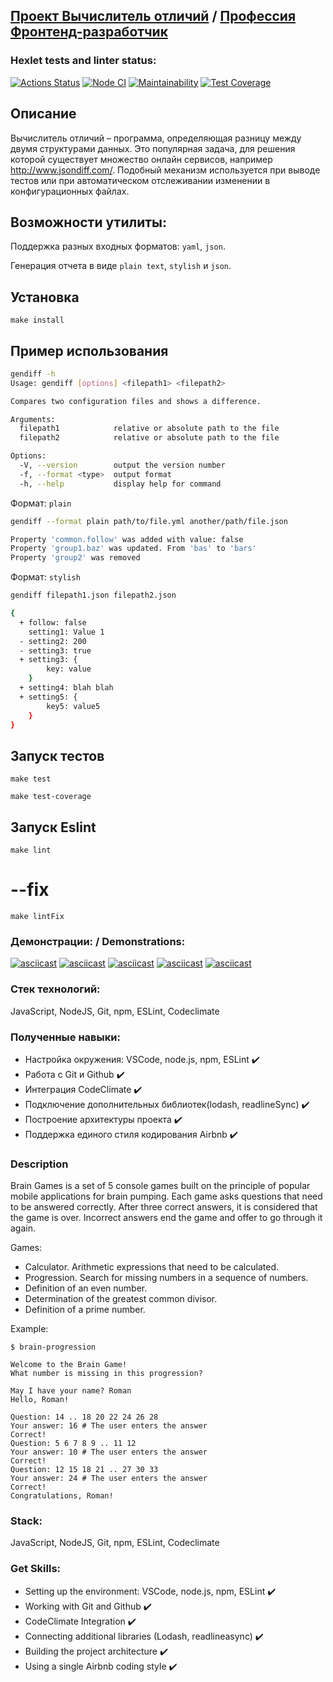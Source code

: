 
## [Проект Вычислитель отличий](https://ru.hexlet.io/programs/frontend/projects/46) / [Профессия Фронтенд-разработчик](https://ru.hexlet.io/programs/frontend)

### Hexlet tests and linter status:

[![Actions Status](https://github.com/Darkon96/frontend-project-46/actions/workflows/hexlet-check.yml/badge.svg)](https://github.com/Darkon96/frontend-project-46/actions)
[![Node CI](https://github.com/Darkon96/frontend-project-46/actions/workflows/nodejs.yml/badge.svg)](https://github.com/Darkon96/frontend-project-46/actions/workflows/nodejs.yml)
[![Maintainability](https://api.codeclimate.com/v1/badges/6f295911572031df65d2/maintainability)](https://codeclimate.com/github/Darkon96/frontend-project-46/maintainability)
[![Test Coverage](https://api.codeclimate.com/v1/badges/6f295911572031df65d2/test_coverage)](https://codeclimate.com/github/Darkon96/frontend-project-46/test_coverage)

## Описание

Вычислитель отличий – программа, определяющая разницу между двумя структурами данных. Это популярная задача, для решения которой существует множество онлайн сервисов, например http://www.jsondiff.com/. Подобный механизм используется при выводе тестов или при автоматическом отслеживании изменении в конфигурационных файлах.

## Возможности утилиты:

Поддержка разных входных форматов: `yaml`, `json`.

Генерация отчета в виде `plain text`, `stylish` и `json`.

## Установка
```
make install
```

## Пример использования
```bash
gendiff -h
Usage: gendiff [options] <filepath1> <filepath2>

Compares two configuration files and shows a difference.

Arguments:
  filepath1            relative or absolute path to the file
  filepath2            relative or absolute path to the file

Options:
  -V, --version        output the version number
  -f, --format <type>  output format
  -h, --help           display help for command
```

Формат: `plain`
```bash
gendiff --format plain path/to/file.yml another/path/file.json

Property 'common.follow' was added with value: false
Property 'group1.baz' was updated. From 'bas' to 'bars'
Property 'group2' was removed
```

Формат: `stylish`
```bash
gendiff filepath1.json filepath2.json

{
  + follow: false
    setting1: Value 1
  - setting2: 200
  - setting3: true
  + setting3: {
        key: value
    }
  + setting4: blah blah
  + setting5: {
        key5: value5
    }
}

```

## Запуск тестов
```
make test
```
```
make test-coverage
```
## Запуск Eslint
```
make lint
```
# --fix
```
make lintFix
```
### Демонстрации: / Demonstrations:

[![asciicast](https://asciinema.org/a/5BhTBs7wKahFfmdeYmgwSPE8X.svg)](https://asciinema.org/a/5BhTBs7wKahFfmdeYmgwSPE8X)
[![asciicast](https://asciinema.org/a/EBLjycNNkamBJFeFFImawbiJL.svg)](https://asciinema.org/a/EBLjycNNkamBJFeFFImawbiJL)
[![asciicast](https://asciinema.org/a/5pFc7yPmlKbqxhTzh0sHMIxPD.svg)](https://asciinema.org/a/5pFc7yPmlKbqxhTzh0sHMIxPD)
[![asciicast](https://asciinema.org/a/g4sktCqzLZNVmrdZugv9VXYNd.svg)](https://asciinema.org/a/g4sktCqzLZNVmrdZugv9VXYNd)
[![asciicast](https://asciinema.org/a/cEf7uI9mlB2nDOSW8yK80Uwlo.svg)](https://asciinema.org/a/cEf7uI9mlB2nDOSW8yK80Uwlo)

### Стек технологий:

JavaScript, NodeJS, Git, npm, ESLint, Codeclimate

### Полученные навыки:

- Настройка окружения: VSCode, node.js, npm, ESLint :heavy_check_mark:
- Работа с Git и Github :heavy_check_mark:
- Интеграция CodeClimate :heavy_check_mark:
- Подключение дополнительных библиотек(lodash, readlineSync) :heavy_check_mark:
- Построение архитектуры проекта :heavy_check_mark:
- Поддержка единого стиля кодирования Airbnb :heavy_check_mark:

### Description

Brain Games is a set of 5 console games built on the principle of popular mobile applications for brain pumping. Each game asks questions that need to be answered correctly. After three correct answers, it is considered that the game is over. Incorrect answers end the game and offer to go through it again.

Games:

- Calculator. Arithmetic expressions that need to be calculated.
- Progression. Search for missing numbers in a sequence of numbers.
- Definition of an even number.
- Determination of the greatest common divisor.
- Definition of a prime number.

Example:

```
$ brain-progression

Welcome to the Brain Game!
What number is missing in this progression?

May I have your name? Roman
Hello, Roman!

Question: 14 .. 18 20 22 24 26 28
Your answer: 16 # The user enters the answer
Correct!
Question: 5 6 7 8 9 .. 11 12
Your answer: 10 # The user enters the answer
Correct!
Question: 12 15 18 21 .. 27 30 33
Your answer: 24 # The user enters the answer
Correct!
Congratulations, Roman!
```

### Stack:

JavaScript, NodeJS, Git, npm, ESLint, Codeclimate

### Get Skills:

- Setting up the environment: VSCode, node.js, npm, ESLint :heavy_check_mark:
- Working with Git and Github :heavy_check_mark:
- CodeClimate Integration :heavy_check_mark:
- Connecting additional libraries (Lodash, readlineasync) :heavy_check_mark:
- Building the project architecture :heavy_check_mark:
- Using a single Airbnb coding style :heavy_check_mark: